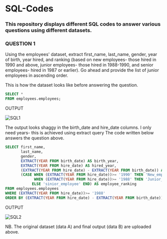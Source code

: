 # SQL-Codes

### This repository displays different SQL codes to answer various questions using different datasets.


### QUESTION 1
Using the employees' dataset, extract first_name, last_name, gender, year of birth, year hired, and ranking (based on new employees- those hired in 1990 and above, junior employees- those hired in 1988-1990, and senior employees- hired in 1987 or earlier). Go ahead and  provide the list of junior employees in ascending order.

This is how the dataset looks like before answering the question.
```sql
SELECT *
FROM employees.employees;

```
OUTPUT

![SQL1](https://github.com/Clifford254KE/SQL-Codes/assets/140185917/b9a28bdf-4585-4b0a-921d-2b095e15fe97)

The output looks shaggy in the birth_date and hire_date columns. I only need years- this is achieved using extract query 
The code written below answers the question above. 
```sql
SELECT first_name,
       last_name,
       gender,
       EXTRACT(YEAR FROM birth_date) AS birth_year,
       EXTRACT(YEAR FROM hire_date) AS hired_year,
	   (EXTRACT(YEAR FROM hire_date) - EXTRACT(YEAR FROM birth_date)) AS age_when_hired,
	   (CASE WHEN (EXTRACT(YEAR FROM hire_date))>= '1990' THEN 'New_empoloyee'
			 WHEN (EXTRACT(YEAR FROM hire_date))>= '1988' THEN 'Junior_employees'
			ELSE 'sinior_employee' END) AS employee_ranking
FROM employees.employees
WHERE (EXTRACT(YEAR FROM hire_date))>= '1988' 
ORDER BY (EXTRACT(YEAR FROM hire_date) - EXTRACT(YEAR FROM birth_date));
```

OUTPUT

![SQL2](https://github.com/Clifford254KE/SQL-Codes/assets/140185917/38ddda01-ac75-435b-882e-e4ea6ab3b017)

NB. The original dataset (data A) and final output (data B) are uploaded above. 

